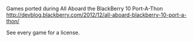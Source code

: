 Games ported during All Aboard the BlackBerry 10 Port-A-Thon
http://devblog.blackberry.com/2012/12/all-aboard-blackberry-10-port-a-thon/

See every game for a license.